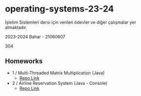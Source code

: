 # operating-systems-23-24

İşletim Sistemleri dersi için verilen ödevler ve diğer çalışmalar yer almaktadır.

2023-2024 Bahar - 21060607

304

## Homeworks
 
- 1 / Multi-Threaded Matrix Multiplication (Java) 
  - [Repo Link](https://github.com/zahidayturan)
- 2 / Airline Reservation System (Java - Console)
  - [Repo Link](https://github.com/zahidayturan)
